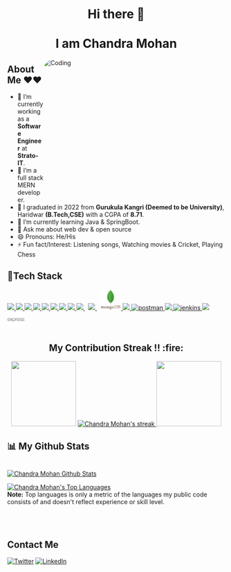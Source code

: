 <h1 align="center">Hi there 👋<br><br>
    I am Chandra Mohan</h1>
</p>
<img align="right" alt="Coding" src="https://camo.githubusercontent.com/683e2187241c641430216c864ce93fc5a0e0dfb232c5a01d1c54b54d63aa8cb2/68747470733a2f2f63646e2e6472696262626c652e636f6d2f75736572732f313136323037372f73637265656e73686f74732f333834383931342f70726f6772616d6d65722e676966" data-canonical-src="https://cdn.dribbble.com/users/1162077/screenshots/3848914/programmer.gif" style="width:420px ; height:300px ; border-radius: 25px; display: inline-block;" data-target="animated-image.originalImage">

## About Me ❤❤
- 🔭 I’m currently working as a **Software Engineer** at **Strato-IT**.
- 🌱 I’m a full stack MERN developer.
- 👯 I graduated in 2022 from **Gurukula Kangri (Deemed to be University)**, Haridwar **(B.Tech,CSE)** with a CGPA of **8.71**.
- 🤔 I’m currently learning Java & SpringBoot.
- 💬 Ask me about web dev & open source
- 😄 Pronouns: He/His
- ⚡ Fun fact/Interest: Listening songs, Watching movies & Cricket, Playing Chess



## 🚀Tech Stack

<p align="left"> 
    <a href="https://www.java.com" target="_blank"> <img src="https://img.icons8.com/color/48/000000/java-coffee-cup-logo.png"/> </a>
    <a href="https://reactjs.org/" target="_blank"> <img src="https://img.icons8.com/color/48/000000/react-native.png"/> </a>
    <a href="https://spring.io/projects/spring-boot" target="_blank"> <img src="https://img.icons8.com/color/48/000000/spring-logo.png"/> </a> 
    <a href="https://developer.mozilla.org/en-US/docs/Web/JavaScript" target="_blank"> <img src="https://img.icons8.com/color/48/000000/javascript.png"/> </a> 
    <a href="https://www.w3.org/html/" target="_blank"> <img src="https://img.icons8.com/color/48/000000/html-5.png"/> </a> 
    <a href="https://www.w3schools.com/css/" target="_blank"> <img src="https://img.icons8.com/color/48/000000/css3.png"/> </a> 
    <a href="https://getbootstrap.com" target="_blank"> <img src="https://img.icons8.com/color/48/000000/bootstrap.png"/> </a> 
    <a href="https://www.python.org" target="_blank"> <img src="https://img.icons8.com/color/48/000000/python.png"/> </a> 
    <a style="padding-right:8px;" href="https://nodejs.org" target="_blank"> <img src="https://img.icons8.com/color/48/000000/nodejs.png"/> </a> 
    <a style="padding-right:8px;" href="https://www.mysql.com/" target="_blank"> <img src="https://img.icons8.com/fluent/50/000000/mysql-logo.png"/> </a>
    <a href="https://www.mongodb.com/" target="_blank"> <img src="https://raw.githubusercontent.com/devicons/devicon/master/icons/mongodb/mongodb-original-wordmark.svg" alt="mongodb" width="48" height="48"/> </a> 
    <a href="https://firebase.google.com/" target="_blank"> <img src="https://img.icons8.com/color/48/000000/firebase.png"/> </a> 
    <a href="https://postman.com" target="_blank"> <img src="https://www.vectorlogo.zone/logos/getpostman/getpostman-icon.svg" alt="postman" width="45" height="45"/> </a>   
    <a href="https://git-scm.com/" target="_blank"> <img src="https://img.icons8.com/color/48/000000/git.png"/> </a> 
    <a href="https://www.jenkins.io" target="_blank"> <img src="https://www.vectorlogo.zone/logos/jenkins/jenkins-icon.svg" alt="jenkins" width="48" height="48"/> </a> 
    <a href="https://redux.js.org" target="_blank"> <img src="https://img.icons8.com/color/48/000000/redux.png"/> </a>
    <a href="https://expressjs.com" target="_blank"> <img src="https://raw.githubusercontent.com/devicons/devicon/master/icons/express/express-original-wordmark.svg" alt="express" width="40" height="40"/> </a>
</p>

<h2 align="center">My Contribution Streak !! :fire:</h2>

<p align="center">
    <a>
   <img height="150" width="150" src="https://github.com/kishanrajput23/kishanrajput23/blob/main/images/left.png">
    <a href="https://streak-stats.demolab.com?user=chandramohan0">
        <img title="🔥 Get streak stats for your profile at git.io/streak-stats" alt="Chandra Mohan's streak" src="https://github-readme-streak-stats.herokuapp.com/?user=chandramohan0&theme=black-ice&hide_border=true&stroke=0000&background=060A0CD0"/>
   <img height="150" width="150" src="https://github.com/kishanrajput23/kishanrajput23/blob/main/images/right.png">
    </a>
</p>

## 📊 My Github Stats

  <br/>
    <a href="https://github.com/chandramohan0/github-readme-stats"><img alt="Chandra Mohan Github Stats" src="https://github-readme-stats.vercel.app/api?username=chandramohan0&show_icons=true&count_private=true&theme=react&hide_border=true&bg_color=0D1117" /></a>
    
  <a href="https://github.com/chandramohan0/github-readme-stats"><img alt="Chandra Mohan's Top Languages" src="https://github-readme-stats.vercel.app/api/top-langs/?username=chandramohan0&langs_count=8&count_private=true&layout=compact&theme=react&hide_border=true&bg_color=0D1117" /></a>
  <br/>
  <b>Note:</b> Top languages is only a metric of the languages my public code consists of and doesn't reflect experience or skill level.

  <br/>
<br/>
    
## Contact Me
[![Twitter](https://img.shields.io/badge/Twitter-1DA1F2?style=for-the-badge&logo=twitter&logoColor=white)](https://twitter.com/MrZeroOrez)
[![LinkedIn](https://img.shields.io/badge/LinkedIn-0077B5?style=for-the-badge&logo=linkedin&logoColor=white)](https://www.linkedin.com/in/chandramohan01/)
